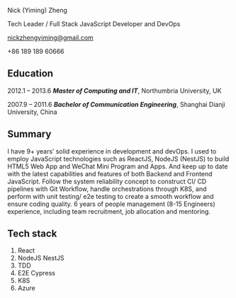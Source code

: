 Nick (Yiming) Zheng

Tech Leader / Full Stack JavaScript Developer and DevOps

nickzhengyiming@gmail.com

+86 189 189 60666



## Education

2012.1 – 2013.6 ***Master of Computing and IT***, Northumbria University, UK

2007.9 – 2011.6 ***Bachelor of Communication Engineering***, Shanghai Dianji University, China

## Summary
I have 9+ years’ solid experience in development and devOps.
I used to employ JavaScript technologies such as ReactJS, NodeJS (NestJS) to build HTML5 Web App and WeChat Mini Program and Apps. And keep up to date with the latest capabilities and features of both Backend and Frontend JavaScript. Follow the system reliability concept to construct CI/ CD pipelines with Git Workflow, handle orchestrations through K8S, and perform with unit testing/ e2e testing to create a smooth workflow and ensure coding quality.
6 years of people management (8-15 Engineers) experience, including team recruitment, job allocation and mentoring.

## Tech stack
1. React
2. NodeJS NestJS
3. TDD
4. E2E Cypress
5. K8S
6. Azure
